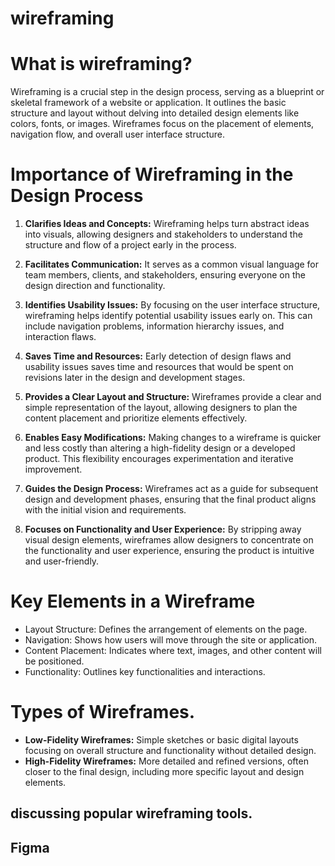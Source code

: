 # wireframing

# What is wireframing?
Wireframing is a crucial step in the design process, serving as a blueprint or skeletal framework of a website or application. It outlines the basic structure and layout without delving into detailed design elements like colors, fonts, or images. Wireframes focus on the placement of elements, navigation flow, and overall user interface structure.

# Importance of Wireframing in the Design Process
1. **Clarifies Ideas and Concepts:** Wireframing helps turn abstract ideas into visuals, allowing designers and stakeholders to understand the structure and flow of a project early in the process.

2. **Facilitates Communication:** It serves as a common visual language for team members, clients, and stakeholders, ensuring everyone on the design direction and functionality.

3. **Identifies Usability Issues:** By focusing on the user interface structure, wireframing helps identify potential usability issues early on. This can include navigation problems, information hierarchy issues, and interaction flaws.

4. **Saves Time and Resources:** Early detection of design flaws and usability issues saves time and resources that would be spent on revisions later in the design and development stages.

5. **Provides a Clear Layout and Structure:** Wireframes provide a clear and simple representation of the layout, allowing designers to plan the content placement and prioritize elements effectively.

6. **Enables Easy Modifications:** Making changes to a wireframe is quicker and less costly than altering a high-fidelity design or a developed product. This flexibility encourages experimentation and iterative improvement.

7. **Guides the Design Process:** Wireframes act as a guide for subsequent design and development phases, ensuring that the final product aligns with the initial vision and requirements.

8. **Focuses on Functionality and User Experience:** By stripping away visual design elements, wireframes allow designers to concentrate on the functionality and user experience, ensuring the product is intuitive and user-friendly.

# Key Elements in a Wireframe
* Layout Structure: Defines the arrangement of elements on the page.
* Navigation: Shows how users will move through the site or application.
* Content Placement: Indicates where text, images, and other content will be positioned.
* Functionality: Outlines key functionalities and interactions.

# Types of Wireframes.
* **Low-Fidelity Wireframes:** Simple sketches or basic digital layouts focusing on overall structure and functionality without detailed design.
* **High-Fidelity Wireframes:** More detailed and refined versions, often closer to the final design, including more specific layout and design elements.

## discussing popular wireframing tools.

## Figma


